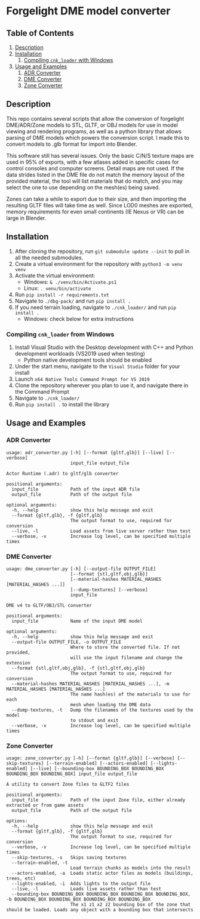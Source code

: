 # Forgelight DME model converter

## Table of Contents

1. [Description](#description)
2. [Installation](#installation)
    1. [Compiling `cnk_loader` with Windows](#compiling-cnk_loader-from-windows)
3. [Usage and Examples](#usage-and-examples)
    1. [ADR Converter](#adr-converter)
    2. [DME Converter](#dme-converter)
    3. [Zone Converter](#zone-converter)

## Description

This repo contains several scripts that allow the conversion of forgelight DME/ADR/Zone models to STL, GLTF, or OBJ models for use in model viewing and rendering programs, as well as a python library that allows parsing of DME models which powers the conversion script. I made this to convert models to .glb format for import into Blender. 

This software still has several issues. Only the basic C/N/S texture maps are used in 95% of exports, with a few atlases added in specific cases for control consoles and computer screens. Detail maps are not used. If the data strides listed in the DME file do not match the memory layout of the provided material, the tool will list materials that do match, and you may select the one to use depending on the mesh(es) being saved.

Zones can take a while to export due to their size, and then importing the resulting GLTF files will take time as well. Since LOD0 meshes are exported, memory requirements for even small continents (IE Nexus or VR) can be large in Blender.

## Installation

1. After cloning the repository, run `git submodule update --init` to pull in all the needed submodules.
2. Create a virtual environment for the repository with `python3 -m venv venv`
3. Activate the virtual environment:
    * Windows: `& ./venv/bin/Activate.ps1`
    * Linux: `. venv/bin/activate`
4. Run `pip install -r requirements.txt`
5. Navigate to `./dbg-pack/` and run `pip install .`
6. If you need terrain loading, navigate to `./cnk_loader/` and run `pip install .`
    * Windows: check below for extra instructions

### Compiling `cnk_loader` from Windows

1. Install Visual Studio with the Desktop development with C++ and Python development workloads (VS2019 used when testing)
    * Python native development tools should be enabled
2. Under the start menu, navigate to the `Visual Studio` folder for your install
3. Launch `x64 Native Tools Command Prompt for VS 2019`
4. Clone the repository wherever you plan to use it, and navigate there in the Command Prompt
5. Navigate to `./cnk_loader/`
6. Run `pip install .` to install the library

## Usage and Examples
### ADR Converter
```
usage: adr_converter.py [-h] [--format {gltf,glb}] [--live] [--verbose]
                        input_file output_file

Actor Runtime (.adr) to gltf/glb converter

positional arguments:
  input_file            Path of the input ADR file
  output_file           Path of the output file

optional arguments:
  -h, --help            show this help message and exit
  --format {gltf,glb}, -f {gltf,glb}
                        The output format to use, required for conversion
  --live, -l            Load assets from live server rather than test
  --verbose, -v         Increase log level, can be specified multiple times
```

### DME Converter
```
usage: dme_converter.py [-h] [--output-file OUTPUT_FILE]
                        [--format {stl,gltf,obj,glb}]
                        [--material-hashes MATERIAL_HASHES [MATERIAL_HASHES ...]]
                        [--dump-textures] [--verbose]
                        input_file

DME v4 to GLTF/OBJ/STL converter

positional arguments:
  input_file            Name of the input DME model

optional arguments:
  -h, --help            show this help message and exit
  --output-file OUTPUT_FILE, -o OUTPUT_FILE
                        Where to store the converted file. If not provided,
                        will use the input filename and change the extension
  --format {stl,gltf,obj,glb}, -f {stl,gltf,obj,glb}
                        The output format to use, required for conversion
  --material-hashes MATERIAL_HASHES [MATERIAL_HASHES ...], -m MATERIAL_HASHES [MATERIAL_HASHES ...]
                        The name hash(es) of the materials to use for each
                        mesh when loading the DME data
  --dump-textures, -t   Dump the filenames of the textures used by the model
                        to stdout and exit
  --verbose, -v         Increase log level, can be specified multiple times
```

### Zone Converter
```
usage: zone_converter.py [-h] [--format {gltf,glb}] [--verbose] [--skip-textures] [--terrain-enabled] [--actors-enabled] [--lights-enabled] [--live] [--bounding-box BOUNDING_BOX BOUNDING_BOX BOUNDING_BOX BOUNDING_BOX] input_file output_file

A utility to convert Zone files to GLTF2 files

positional arguments:
  input_file            Path of the input Zone file, either already extracted or from game assets
  output_file           Path of the output file

options:
  -h, --help            show this help message and exit
  --format {gltf,glb}, -f {gltf,glb}
                        The output format to use, required for conversion
  --verbose, -v         Increase log level, can be specified multiple times
  --skip-textures, -s   Skips saving textures
  --terrain-enabled, -t
                        Load terrain chunks as models into the result
  --actors-enabled, -a  Loads static actor files as models (buildings, trees, etc)
  --lights-enabled, -i  Adds lights to the output file
  --live, -l            Loads live assets rather than test
  --bounding-box BOUNDING_BOX BOUNDING_BOX BOUNDING_BOX BOUNDING_BOX, -b BOUNDING_BOX BOUNDING_BOX BOUNDING_BOX BOUNDING_BOX
                        The x1 z1 x2 z2 bounding box of the zone that should be loaded. Loads any object with a bounding box that intersects
```
